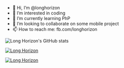 - 👋 Hi, I’m @longhorizon
- 👀 I’m interested in coding
- 🌱 I’m currently learning PhP
- 💞️ I’m looking to collaborate on some mobile project
- 📫 How to reach me: fb.com/longhorizon

![Long Horizon's GitHub stats](https://github-readme-stats.vercel.app/api?username=longhorizon&show_icons=true&theme=radical)

[![Long Horizon](https://github-readme-stats.vercel.app/api/top-langs/?username=longhorizon&layout=compact)](https://github.com/anuraghazra/github-readme-stats)

[![Long Horizon](https://github-readme-stats.vercel.app/api/top-langs/?username=longhorizon&langs_count=8)](https://github.com/anuraghazra/github-readme-stats)
